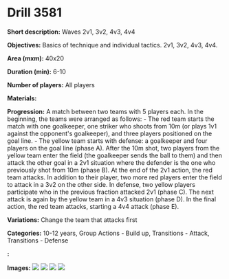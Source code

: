# Drill 3581

**Short description:**
Waves 2v1, 3v2, 4v3, 4v4

**Objectives:**
Basics of technique and individual tactics. 2v1, 3v2, 4v3, 4v4.

**Area (mxm):**
40x20

**Duration (min):**
6-10

**Number of players:**
All players

**Materials:**


**Progression:**
A match between two teams with 5 players each. In the beginning, the teams were arranged as follows: - The red team starts the match with one goalkeeper, one striker who shoots from 10m (or plays 1v1 against the opponent's goalkeeper), and three players positioned on the goal line. - The yellow team starts with defense: a goalkeeper and four players on the goal line (phase A). After the 10m shot, two players from the yellow team enter the field (the goalkeeper sends the ball to them) and then attack the other goal in a 2v1 situation where the defender is the one who previously shot from 10m (phase B). At the end of the 2v1 action, the red team attacks. In addition to their player, two more red players enter the field to attack in a 3v2 on the other side. In defense, two yellow players participate who in the previous fraction attacked 2v1 (phase C). The next attack is again by the yellow team in a 4v3 situation (phase D). In the final action, the red team attacks, starting a 4v4 attack (phase E).

**Variations:**
Change the team that attacks first

**Categories:**
10-12 years, Group Actions - Build up, Transitions - Attack, Transitions - Defense

**:**


**Images:**
![](https://www.coachingfutsal.com/\images\d4ff4254-6503-4529-9054-3c98b5812cad_296-1.png)
![](https://www.coachingfutsal.com/\images\a0888696-9bea-462f-9125-b3c0c2aae39d_296-2.png)
![](https://www.coachingfutsal.com/\images\cb247ba5-e742-4c42-80ea-dcfc5f44a388_296-3.png)
![](https://www.coachingfutsal.com/\images\88024fd7-2a10-4859-ae4a-0d90c0454e51_296-4.png)


